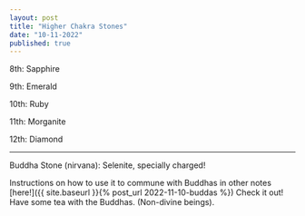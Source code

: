 ```yaml
---
layout: post
title: "Higher Chakra Stones"
date: "10-11-2022"
published: true
---
```


8th: Sapphire

9th: Emerald

10th: Ruby

11th: Morganite

12th: Diamond

***

Buddha Stone (nirvana): Selenite, specially charged!

Instructions on how to use it to commune with Buddhas in other notes [here!]({{ site.baseurl }}{% post_url 2022-11-10-buddas %}) Check it out! Have some tea with the Buddhas. (Non-divine beings).
